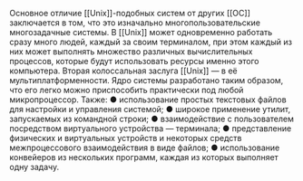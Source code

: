 Основное отличие [[Unix]]-подобных систем от других [[ОС]] заключается в том, что это изначально многопользовательские многозадачные системы. В [[Unix]] может одновременно работать сразу много людей, каждый за своим терминалом, при этом каждый из них может выполнять множество различных вычислительных процессов, которые будут использовать ресурсы именно этого компьютера.
Вторая колоссальная заслуга [[Unix]] — в её мультиплатформенности. Ядро системы разработано таким образом, что его легко можно приспособить практически под любой микропроцессор.
Также:
●	использование простых текстовых файлов для настройки и управления системой;
●	 широкое применение утилит, запускаемых из командной строки;
●	 взаимодействие с пользователем посредством виртуального устройства — терминала;
●	 представление физических и виртуальных устройств и некоторых средств межпроцессового взаимодействия в виде файлов;
●	 использование конвейеров из нескольких программ, каждая из которых выполняет одну задачу.